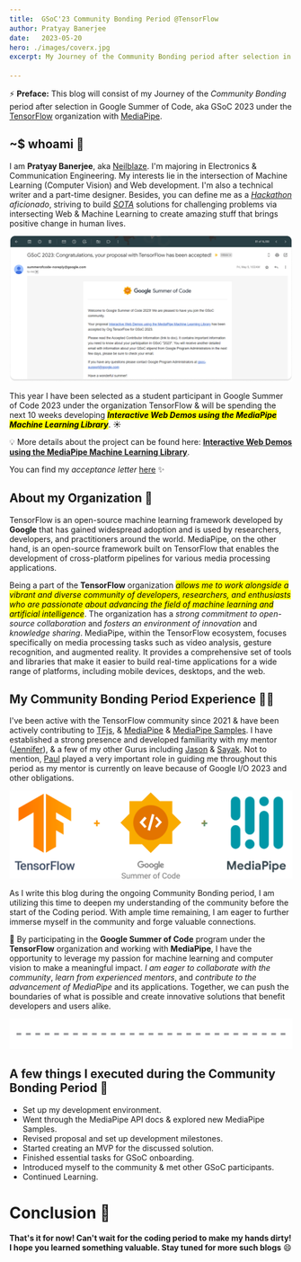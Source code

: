 ```yaml
---
title:  GSoC'23 Community Bonding Period @TensorFlow 
author: Pratyay Banerjee
date:   2023-05-20
hero: ./images/coverx.jpg
excerpt: My Journey of the Community Bonding period after selection in GSoC'23 under TensorFlow org.

---
```


⚡ **Preface:** This blog will consist of my Journey of the *Community Bonding* period after selection in Google Summer of Code, aka GSoC 2023 under the [TensorFlow](https://www.tensorflow.org) organization with [MediaPipe](http://mediapipe.dev).  


## ~$ whoami 🤔

I am **Pratyay Banerjee**, aka [Neilblaze](https://neilblaze.live). I'm majoring in Electronics & Communication Engineering. My interests lie in the intersection of Machine Learning (Computer Vision) and Web development. I'm also a technical writer and a part-time designer. Besides, you can define me as a [*Hackathon*](https://devpost.com/neilblaze) *aficionado*, striving to build [_SOTA_](https://en.wikipedia.org/wiki/State_of_the_art) solutions for challenging problems via intersecting Web & Machine Learning to create amazing stuff that brings positive change in human lives. 

![acceptance](./images/acceptance.png "acceptance")

This year I have been selected as a student participant in Google Summer of Code 2023 under the organization TensorFlow & will be spending the next 10 weeks developing <mark>**_Interactive Web Demos using the MediaPipe Machine Learning Library_**</mark>. ☀️

💡 More details about the project can be found here: [**Interactive Web Demos using the MediaPipe Machine Learning Library**](https://summerofcode.withgoogle.com/programs/2023/projects/pd9KgnNP). 


You can find my _acceptance letter_ [here](https://drive.google.com/file/d/1ySFE3KgDctoGMYTB2E7dZ-0FrADB3Y3o/view?usp=sharing) ✨





## About my Organization 🏢

TensorFlow is an open-source machine learning framework developed by **Google** that has gained widespread adoption and is used by researchers, developers, and practitioners around the world. MediaPipe, on the other hand, is an open-source framework built on TensorFlow that enables the development of cross-platform pipelines for various media processing applications.

Being a part of the **TensorFlow** organization <mark>*allows me to work alongside a vibrant and diverse community of developers, researchers, and enthusiasts who are passionate about advancing the field of machine learning and artificial intelligence*</mark>. The organization has a *strong commitment to open-source collaboration* and *fosters an environment of innovation* and *knowledge sharing*. MediaPipe, within the TensorFlow ecosystem, focuses specifically on media processing tasks such as video analysis, gesture recognition, and augmented reality. It provides a comprehensive set of tools and libraries that make it easier to build real-time applications for a wide range of platforms, including mobile devices, desktops, and the web.


## My Community Bonding Period Experience 🚴🏻

I've been active with the TensorFlow community since 2021 & have been actively contributing to [TFjs](https://github.com/tensorflow/tfjs), & [MediaPipe](https://github.com/google/mediapipe) & [MediaPipe Samples](https://github.com/googlesamples/mediapipe). I have established a strong presence and developed familiarity with my mentor ([Jennifer](https://github.com/jenperson)), & a few of my other Gurus including [Jason](https://github.com/jasonmayes) & [Sayak](https://github.com/sayakpaul). Not to mention, [Paul](https://github.com/PaulTR) played a very important role in guiding me throughout this period as my mentor is currently on leave because of Google I/O 2023 and other obligations.

![midregion](./images/midregion.png "midregion")

As I write this blog during the ongoing Community Bonding period, I am utilizing this time to deepen my understanding of the community before the start of the Coding period. With ample time remaining, I am eager to further immerse myself in the community and forge valuable connections.

🦄 By participating in the **Google Summer of Code** program under the **TensorFlow** organization and working with **MediaPipe**, I have the opportunity to leverage my passion for machine learning and computer vision to make a meaningful impact. *I am eager to collaborate with the community*, *learn from experienced mentors*, and *contribute to the advancement of MediaPipe* and its applications. Together, we can push the boundaries of what is possible and create innovative solutions that benefit developers and users alike.

![breaker](./images/dotted-bar.png "breaker")



## A few things I executed during the Community Bonding Period 📝

- Set up my development environment.
- Went through the MediaPipe API docs & explored new MediaPipe Samples.
- Revised proposal and set up development milestones.
- Started creating an MVP for the discussed solution.
- Finished essential tasks for GSoC onboarding.
- Introduced myself to the community & met other GSoC participants.
- Continued Learning.


# Conclusion 🚀

**That's it for now! Can't wait for the coding period to make my hands dirty! I hope you learned something valuable. Stay tuned for more such blogs** 😄